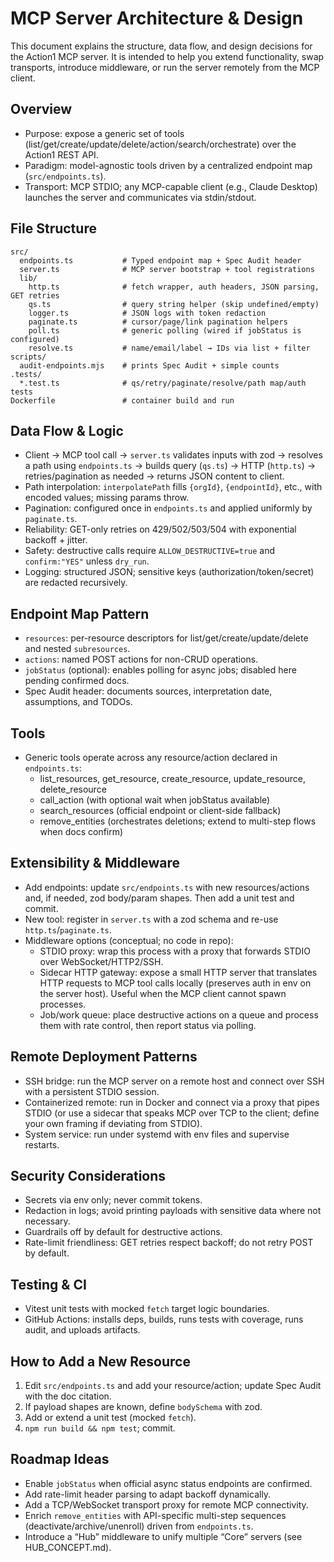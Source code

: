 # MCP Server Architecture & Design

This document explains the structure, data flow, and design decisions for the Action1 MCP server. It is intended to help you extend functionality, swap transports, introduce middleware, or run the server remotely from the MCP client.

## Overview
- Purpose: expose a generic set of tools (list/get/create/update/delete/action/search/orchestrate) over the Action1 REST API.
- Paradigm: model-agnostic tools driven by a centralized endpoint map (`src/endpoints.ts`).
- Transport: MCP STDIO; any MCP-capable client (e.g., Claude Desktop) launches the server and communicates via stdin/stdout.

## File Structure
```
src/
  endpoints.ts           # Typed endpoint map + Spec Audit header
  server.ts              # MCP server bootstrap + tool registrations
  lib/
    http.ts              # fetch wrapper, auth headers, JSON parsing, GET retries
    qs.ts                # query string helper (skip undefined/empty)
    logger.ts            # JSON logs with token redaction
    paginate.ts          # cursor/page/link pagination helpers
    poll.ts              # generic polling (wired if jobStatus is configured)
    resolve.ts           # name/email/label → IDs via list + filter
scripts/
  audit-endpoints.mjs    # prints Spec Audit + simple counts
.tests/
  *.test.ts              # qs/retry/paginate/resolve/path map/auth tests
Dockerfile               # container build and run
```

## Data Flow & Logic
- Client → MCP tool call → `server.ts` validates inputs with zod → resolves a path using `endpoints.ts` → builds query (`qs.ts`) → HTTP (`http.ts`) → retries/pagination as needed → returns JSON content to client.
- Path interpolation: `interpolatePath` fills `{orgId}`, `{endpointId}`, etc., with encoded values; missing params throw.
- Pagination: configured once in `endpoints.ts` and applied uniformly by `paginate.ts`.
- Reliability: GET-only retries on 429/502/503/504 with exponential backoff + jitter.
- Safety: destructive calls require `ALLOW_DESTRUCTIVE=true` and `confirm:"YES"` unless `dry_run`.
- Logging: structured JSON; sensitive keys (authorization/token/secret) are redacted recursively.

## Endpoint Map Pattern
- `resources`: per-resource descriptors for list/get/create/update/delete and nested `subresources`.
- `actions`: named POST actions for non-CRUD operations.
- `jobStatus` (optional): enables polling for async jobs; disabled here pending confirmed docs.
- Spec Audit header: documents sources, interpretation date, assumptions, and TODOs.

## Tools
- Generic tools operate across any resource/action declared in `endpoints.ts`:
  - list_resources, get_resource, create_resource, update_resource, delete_resource
  - call_action (with optional wait when jobStatus available)
  - search_resources (official endpoint or client-side fallback)
  - remove_entities (orchestrates deletions; extend to multi-step flows when docs confirm)

## Extensibility & Middleware
- Add endpoints: update `src/endpoints.ts` with new resources/actions and, if needed, zod body/param shapes. Then add a unit test and commit.
- New tool: register in `server.ts` with a zod schema and re-use `http.ts`/`paginate.ts`.
- Middleware options (conceptual; no code in repo):
  - STDIO proxy: wrap this process with a proxy that forwards STDIO over WebSocket/HTTP2/SSH.
  - Sidecar HTTP gateway: expose a small HTTP server that translates HTTP requests to MCP tool calls locally (preserves auth in env on the server host). Useful when the MCP client cannot spawn processes.
  - Job/work queue: place destructive actions on a queue and process them with rate control, then report status via polling.

## Remote Deployment Patterns
- SSH bridge: run the MCP server on a remote host and connect over SSH with a persistent STDIO session.
- Containerized remote: run in Docker and connect via a proxy that pipes STDIO (or use a sidecar that speaks MCP over TCP to the client; define your own framing if deviating from STDIO).
- System service: run under systemd with env files and supervise restarts.

## Security Considerations
- Secrets via env only; never commit tokens.
- Redaction in logs; avoid printing payloads with sensitive data where not necessary.
- Guardrails off by default for destructive actions.
- Rate-limit friendliness: GET retries respect backoff; do not retry POST by default.

## Testing & CI
- Vitest unit tests with mocked `fetch` target logic boundaries.
- GitHub Actions: installs deps, builds, runs tests with coverage, runs audit, and uploads artifacts.

## How to Add a New Resource
1) Edit `src/endpoints.ts` and add your resource/action; update Spec Audit with the doc citation.
2) If payload shapes are known, define `bodySchema` with zod.
3) Add or extend a unit test (mocked `fetch`).
4) `npm run build && npm test`; commit.

## Roadmap Ideas
- Enable `jobStatus` when official async status endpoints are confirmed.
- Add rate-limit header parsing to adapt backoff dynamically.
- Add a TCP/WebSocket transport proxy for remote MCP connectivity.
- Enrich `remove_entities` with API-specific multi-step sequences (deactivate/archive/unenroll) driven from `endpoints.ts`.
 - Introduce a “Hub” middleware to unify multiple “Core” servers (see HUB_CONCEPT.md).
